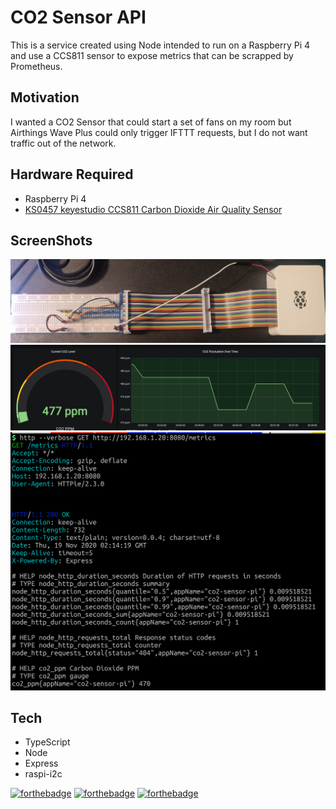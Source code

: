 # CO2 Sensor API

This is a service created using Node intended to run on a
Raspberry Pi 4 and use a CCS811 sensor to expose metrics
that can be scrapped by Prometheus.

## Motivation

I wanted a CO2 Sensor that could start a set of fans on
my room but Airthings Wave Plus could only trigger IFTTT 
requests, but I do not want traffic out of the network.

## Hardware Required

* Raspberry Pi 4
* [KS0457 keyestudio CCS811 Carbon Dioxide Air Quality Sensor](https://wiki.keyestudio.com/KS0457_keyestudio_CCS811_Carbon_Dioxide_Air_Quality_Sensor)

## ScreenShots

![Proto Board](images/proto-board.jpeg)
![Grafana Dashboard](images/grafana-dashboard.png)
![HTTP Request Exchange](images/http-request.png)

## Tech

* TypeScript
* Node
* Express
* raspi-i2c

[![forthebadge](https://forthebadge.com/images/badges/built-with-science.svg)](https://forthebadge.com)
[![forthebadge](https://forthebadge.com/images/badges/made-with-javascript.svg)](https://forthebadge.com)
[![forthebadge](https://forthebadge.com/images/badges/powered-by-black-magic.svg)](https://forthebadge.com)
